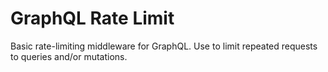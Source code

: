 # GraphQL Rate Limit

Basic rate-limiting middleware for GraphQL. Use to limit repeated requests to queries and/or mutations.
